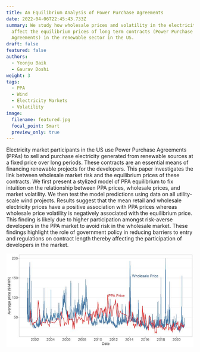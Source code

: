 ```yaml
---
title: An Equilibrium Analysis of Power Purchase Agreements
date: 2022-04-06T22:45:43.733Z
summary: We study how wholesale prices and volatility in the electricity market
  affect the equilibrium prices of long term contracts (Power Purchase
  Agreements) in the renewable sector in the US.
draft: false
featured: false
authors:
  - Yeonju Baik
  - Gaurav Doshi
weight: 3
tags:
  - PPA
  - Wind
  - Electricity Markets
  - Volatility
image:
  filename: featured.jpg
  focal_point: Smart
  preview_only: true
---
```

Electricity market participants in the US use Power Purchase Agreements (PPAs) to sell and purchase electricity generated from renewable sources at a fixed price over long periods. These contracts are an essential means of financing renewable projects for the developers. This paper investigates the link between wholesale market risk and the equilibrium prices of these contracts.  We first present a stylized model of PPA equilibrium to fix intuition on the relationship between PPA prices, wholesale prices, and market volatility. We then test the model predictions using data on all utility-scale wind projects. Results suggest that the mean retail and wholesale electricity prices have a positive association with PPA prices whereas wholesale price volatility is negatively associated with the equilibrium price. This finding is likely due to higher participation amongst risk-averse developers in the PPA market to avoid risk in the wholesale market. These findings highlight the role of government policy in reducing barriers to entry and regulations on contract length thereby affecting the participation of developers in the market.

![](featured.jpg)